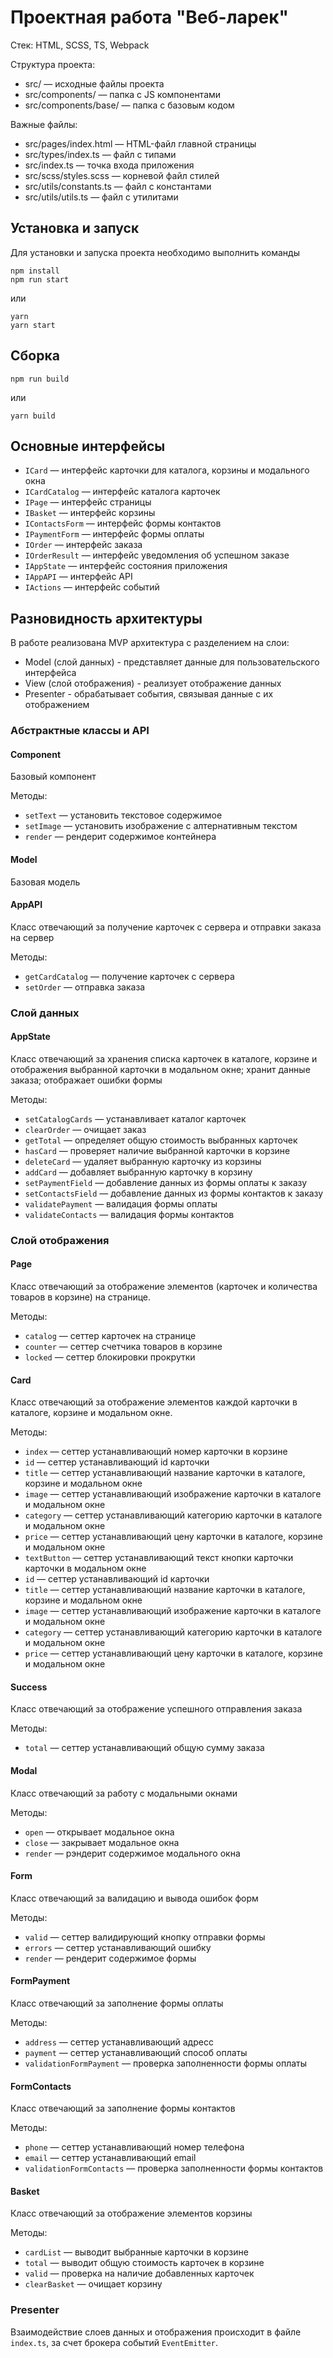 # Проектная работа "Веб-ларек"

Стек: HTML, SCSS, TS, Webpack

Структура проекта:
- src/ — исходные файлы проекта
- src/components/ — папка с JS компонентами
- src/components/base/ — папка с базовым кодом

Важные файлы:
- src/pages/index.html — HTML-файл главной страницы
- src/types/index.ts — файл с типами
- src/index.ts — точка входа приложения
- src/scss/styles.scss — корневой файл стилей
- src/utils/constants.ts — файл с константами
- src/utils/utils.ts — файл с утилитами

## Установка и запуск
Для установки и запуска проекта необходимо выполнить команды

```
npm install
npm run start
```

или

```
yarn
yarn start
```
## Сборка

```
npm run build
```

или

```
yarn build
```

## Основные интерфейсы

- `ICard` — интерфейс карточки для каталога, корзины и модального окна
- `ICardCatalog` — интерфейс каталога карточек
- `IPage` — интерфейс страницы
- `IBasket` — интерфейс корзины 
- `IContactsForm` — интерфейс формы контактов
- `IPaymentForm` — интерфейс формы оплаты 
- `IOrder` — интерфейс заказа
- `IOrderResult` — интерфейс уведомления об успешном заказе
- `IAppState` — интерфейс состояния приложения
- `IAppAPI` — интерфейс API
- `IActions` — интерфейс событий

## Разновидность архитектуры
В работе реализована MVP архитектура с разделением на слои:
- Model (слой данных) - представляет данные для пользовательского интерфейса
- View (слой отображения) - реализует отображение данных
- Presenter - обрабатывает события, связывая данные с их отображением

### Абстрактные классы и API

#### Component
Базовый компонент

Методы:
- `setText` — установить текстовое содержимое
- `setImage` — установить изображение с алтернативным текстом
- `render` — рендерит содержимое контейнера

#### Model
Базовая модель

#### AppAPI
Класс отвечающий за получение карточек с сервера и отправки заказа на сервер

Методы:
- `getCardCatalog` — получение карточек с сервера
- `setOrder` — отправка заказа

### Слой данных

#### AppState
Класс отвечающий за хранения списка карточек в каталоге, корзине и отображения выбранной карточки в модальном окне; хранит данные заказа; отображает ошибки формы

Методы:
- `setCatalogCards` — устанавливает каталог карточек
- `clearOrder` — очищает заказ
- `getTotal` — определяет общую стоимость выбранных карточек
- `hasCard` — проверяет наличие выбранной карточки в корзине
- `deleteCard` — удаляет выбранную карточку из корзины
- `addCard` — добавляет выбранную карточку в корзину
- `setPaymentField` — добавление данных из формы оплаты к заказу
- `setContactsField` — добавление данных из формы контактов к заказу
- `validatePayment` — валидация формы оплаты
- `validateContacts` — валидация формы контактов

### Слой отображения

#### Page
Класс отвечающий за отображение элементов (карточек и количества товаров в корзине) на странице.

Методы:
- `catalog` — сеттер карточек на странице
- `counter` — сеттер счетчика товаров в корзине
- `locked` — сеттер блокировки прокрутки

#### Card
Класс отвечающий за отображение элементов каждой карточки в каталоге, корзине и модальном окне.

Методы:
- `index` — сеттер устанавливающий номер карточки в корзине
- `id` — сеттер устанавливающий id карточки
- `title` — сеттер устанавливающий название карточки в каталоге, корзине и модальном окне
- `image` — сеттер устанавливающий изображение карточки в каталоге и модальном окне
- `category` — сеттер устанавливающий категорию карточки в каталоге и модальном окне
- `price` — сеттер устанавливающий цену карточки в каталоге, корзине и модальном окне
- `textButton` — сеттер устанавливающий текст кнопки карточки карточки в модальном окне
- `id` — сеттер устанавливающий id карточки
- `title` — сеттер устанавливающий название карточки в каталоге, корзине и модальном окне
- `image` — сеттер устанавливающий изображение карточки в каталоге и модальном окне
- `category` — сеттер устанавливающий категорию карточки в каталоге и модальном окне
- `price` — сеттер устанавливающий цену карточки в каталоге, корзине и модальном окне

#### Success
Класс отвечающий за отображение успешного отправления заказа

Методы:
- `total` — сеттер устанавливающий общую сумму заказа

#### Modal
Класс отвечающий за работу с модальными окнами

Методы:
- `open` — открывает модальное окна
- `close` — закрывает модальное окна
- `render` — рэндерит содержимое модального окна

#### Form
Класс отвечающий за валидацию и вывода ошибок форм

Методы:
- `valid` — сеттер валидирующий кнопку отправки формы
- `errors` — сеттер устанавливающий ошибку
- `render` — рендерит содержимое формы

#### FormPayment
Класс отвечающий за заполнение формы оплаты

Методы:
- `address` — сеттер устанавливающий адресс
- `payment` — сеттер устанавливающий способ оплаты
- `validationFormPayment` — проверка заполненности формы оплаты

#### FormContacts
Класс отвечающий за заполнение формы контактов

Методы:
- `phone` — сеттер устанавливающий номер телефона
- `email` — сеттер устанавливающий email
- `validationFormContacts` — проверка заполненности формы контактов

#### Basket
Класс отвечающий за отображение элементов корзины

Методы:
- `cardList` — выводит выбранные карточки в корзине
- `total` — выводит общую стоимость карточек в корзине
- `valid` — проверка на наличие добавленных карточек
- `clearBasket` — очищает корзину

### Presenter
Взаимодействие слоев данных и отображения происходит в файле `index.ts`, за счет брокера событий `EventEmitter`.